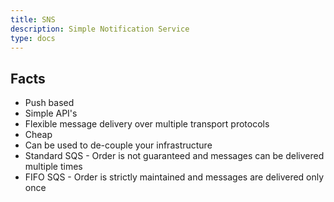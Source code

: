 ```yaml
---
title: SNS
description: Simple Notification Service
type: docs
---
```


## Facts

* Push based
* Simple API's
* Flexible message delivery over multiple transport protocols
* Cheap
* Can be used to de-couple your infrastructure
* Standard SQS - Order is not guaranteed and messages can be delivered multiple times
* FIFO SQS - Order is strictly maintained and messages are delivered only once
